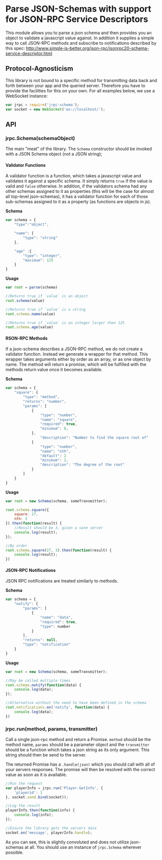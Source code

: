 Parse JSON-Schemas with support for JSON-RPC Service Descriptors
================================================================
This module allows you to parse a json schema and then provides you an object to validate a javascript value against.
In addition it supplies a simple way to call JSON-RPC methods and subscribe to notifications described by this spec:
http://www.simple-is-better.org/json-rpc/jsonrpc20-schema-service-descriptor.html

Protocol-Agnosticism
--------------------
This library is not bound to a specific method for transmitting data back and forth between your app and the queried server.
Therefore you have to provide the facilities for this on your own. For all examples below, we use a WebSocket instance:

```js
var jrpc = require('jrpc-schema');
var socket = new WebSocket('ws://localhost/');
```

API
---
### jrpc.Schema(schemaObject)
The main "meat" of the library. The `Schema` constructor should be invoked with a JSON Schema object (not a JSON string);

#### Validator Functions
A validator function is a function, which takes a javascript value and validates it against a specific schema. It simply returns `true` if the value is valid and `false` otherwise.
In addition, if the validators schema had any other schemas assigned to it as properties (this will be the case for almost all top-level json-schemas), it has a validator function for each of those sub-schemas assigned to it as a property (as functions are objects in js).

**Schema**
```js
var schema = {
	"type":"object",

	"name": {
		"type": "string"
	},

	"age" :{
		"type": "integer",
		"maximum": 125
	}
}
```

**Usage**
```js
var root = parse(schema)

//Returns true if `value` is an object
root.schema(value)

//Returns true if `value` is a string
root.schema.name(value)

//Returns true if `value` is an integer larger then 125
root.schema.age(value)
```

#### RSON-RPC Methods
If a json-schema describes a JSON-RPC method, we do not create a validator function. Instead we generate a wrapper for that method. This wrapper takes arguments either by order as an array, or as one object by name. The method will return a promise, which will be fulfilled with the methods return value once it becomes available.

**Schema**
```js
var schema = {
	"square": {
		"type": "method",
		"returns": "number",
		"params": [
			{
				"type": "number",
				"name": "square",
				"required": true,
				"minimum": 0,
		    },
				"description": "Number to find the square root of"
		    {
		    	"type": "number",
		    	"name": "nth",
		    	"default": 2
		    	"minimum": 2,
		    	"description": "The degree of the root"
			}
		]
	}
}
```

**Usage**
```js
var root = new Schema(schema, someTransmitter);

root.schema.square({
	square: 27,
	nth: 3
}).then(function(result) {
	//Result should be 3, given a sane server
	console.log(result);
});

//By order
root.schema.square(27, 3).then(function(result) {
	console.log(result);
})
```

#### JSON-RPC Notifications
JSON RPC notifications are treated similarly to methods.

**Schema**
```js
var schema = {
	"notify": {
		"params": [
			{
				"name": "data",
				"required": true,
				"type": number
			}
		],
		"returns": null,
		"type": "notification"
	}
}
```

**Usage**
```js
var root = new Schema(schema, someTransmitter);

//May be called multiple times
root.schema.notify(function(data) {
	console.log(data);
});

//Alternative without the need to have been defined in the schema
root.notifications.on('notify', function(data) {
	console.log(data);
})
```

### jrpc.run(method, params, transmitter)
Call a single json-rpc method and return a Promise.
`method` should be the method name, `params` should be a parameter object and the `transmitter` should be a function which takes a json string as its only argument. This string should then be send to the server.

The returned Promise has a `.handle(json)` which you should call with all of your servers responses. The promise will then be resolved with the correct value as soon as it is available.

```js
//Run the request
var playerInfo = jrpc.run('Player.GetInfo', {
	'playerid': 1
}, socket.send.bind(socket));

//Log the result
playerInfo.then(function(info) {
	console.log(info);
});

//Ensure the library gets the servers data
socket.on('message', playerInfo.handle);
```

As you can see, this is slightly convoluted and does not utilize json-schemas at all.
You should use an instance of `jrpc.Schema` wherever possible.
